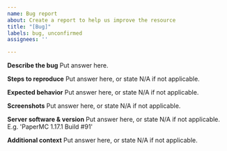 ```yaml
---
name: Bug report
about: Create a report to help us improve the resource
title: "[Bug]"
labels: bug, unconfirmed
assignees: ''

---
```


**Describe the bug**
Put answer here.

**Steps to reproduce**
Put answer here, or state N/A if not applicable.

**Expected behavior**
Put answer here, or state N/A if not applicable.

**Screenshots**
Put answer here, or state N/A if not applicable.

**Server software & version**
Put answer here, or state N/A if not applicable. E.g. 'PaperMC 1.17.1 Build #91'

**Additional context**
Put answer here, or state N/A if not applicable.
